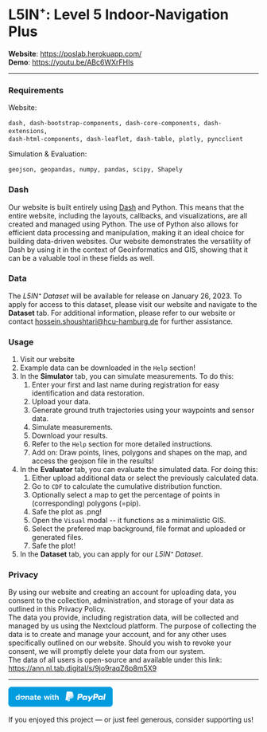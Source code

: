 

#   L5IN⁺: Level 5 Indoor-Navigation Plus  

**Website**: https://poslab.herokuapp.com/  
**Demo**: https://youtu.be/ABc6WXrFHIs

---
### Requirements   
Website:
```
dash, dash-bootstrap-components, dash-core-components, dash-extensions,
dash-html-components, dash-leaflet, dash-table, plotly, pyncclient
```
Simulation & Evaluation:
```
geojson, geopandas, numpy, pandas, scipy, Shapely 
```

### Dash
Our website is built entirely using [Dash](https://plotly.com/dash/) and Python. This means that the entire website, including the layouts, callbacks, and visualizations, are all created and managed using Python. The use of Python also allows for efficient data processing and manipulation, making it an ideal choice for building data-driven websites. Our website demonstrates the versatility of Dash by using it in the context of Geoinformatics and GIS, showing that it can be a valuable tool in these fields as well.


### Data
The  _L5IN⁺  Dataset_ will be available for release on January 26, 2023. To apply for access to this dataset, please visit our website and navigate to the **Dataset** tab. For additional information, please refer to our website or contact [hossein.shoushtari@hcu-hamburg.de](mailto:hossein.shoushtari@hcu-hamburg.de) for further assistance.

### Usage
1.  Visit our website
2. Example data can be downloaded in the ```Help``` section!
3.  In the **Simulator** tab, you can simulate measurements. To do this:
    1.  Enter your first and last name during registration for easy identification and data restoration.
    2.  Upload your data.
    3.  Generate ground truth trajectories using your waypoints and sensor data.
    4.  Simulate measurements.
    5.  Download your results.
    6.  Refer to the ```Help``` section for more detailed instructions.
    7.  Add on: Draw points, lines, polygons and shapes on the map, and access the geojson file in the results!
4. In the **Evaluator** tab, you can evaluate the simulated data. For doing this:
    1.  Either upload additional data or select the previously calculated data.
    2.  Go to ```CDF``` to calculate the cumulative distribution function.
    3.  Optionally select a map to get the percentage of points in (corresponding) polygons (=pip).
    4.  Safe the plot as .png!
    5.  Open the ```Visual``` modal -- it functions as a minimalistic GIS.
    6. Select the prefered map background, file format and uploaded or generated files.
    7. Safe the plot!
5. In the **Dataset** tab, you can apply for our _L5IN⁺  Dataset_.

### Privacy
By using our website and creating an account for uploading data, you consent to the collection, administration, and storage of your data as outlined in this Privacy Policy.  
The data you provide, including registration data, will be collected and managed by us using the Nextcloud platform. The purpose of collecting the data is to create and manage your account, and for any other uses specifically outlined on our website. Should you wish to revoke your consent, we will promptly delete your data from our system.  
The data of all users is open-source and available under this link:  
https://ann.nl.tab.digital/s/9jo9raqZ6p8m5X9

---
<a  href="https://www.paypal.me/KorvinVenzke"><img  src="assets/images/svg/signs/donate_sign.svg"  height="40"></a>

If you enjoyed this project — or just feel generous, consider supporting us!
